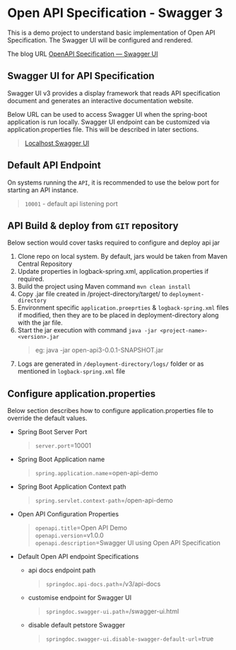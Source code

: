 # Open API Specification - Swagger 3
This is a demo project to understand basic implementation of Open API Specification. The Swagger UI will be configured and rendered.

The blog URL [OpenAPI Specification — Swagger UI](https://sourabhparsekar.medium.com/open-api-specification-swagger3-fc9ad3bbacdd) 

## Swagger UI for API Specification
Swagger UI v3 provides a display framework that reads API specification document and generates an interactive documentation website. 

Below URL can be used to access Swagger UI when the spring-boot application is run locally. Swagger UI endpoint can be customized via application.properties file. This will be described in later sections. 

> [Localhost Swagger UI](http://localhost:10001/open-api-demo/swagger-ui.html)

## Default API Endpoint 
On systems running the `API`, it is recommended to use the below port for starting an API instance. 
> `10001` - default api listening port 

## API Build & deploy from `GIT` repository
Below section would cover tasks required to configure and deploy api jar

1. Clone repo on local system. By default, jars would be taken from Maven Central Repository
2. Update properties in logback-spring.xml, application.properties if required. 
3. Build the project using Maven command `mvn clean install`
4. Copy .jar file created in /project-directory/target/ to `deployment-directory`
5. Environment specific `application.proeprties` & `logback-spring.xml` files if modified, then they are to be placed in deployment-directory along with the jar file.
6. Start the jar execution with command `java -jar <project-name>-<version>.jar`   
    >    eg:  java -jar open-api3-0.0.1-SNAPSHOT.jar
7. Logs are generated in `/deployment-directory/logs/` folder or as mentioned in `logback-spring.xml` file

## Configure application.properties
Below section describes how to configure application.properties file to override the default values.  

- Spring Boot Server Port
    > `server.port`=10001

- Spring Boot Application name
    > `spring.application.name`=open-api-demo

- Spring Boot Application Context path
    > `spring.servlet.context-path`=/open-api-demo

- Open API Configuration Properties
    > `openapi.title`=Open API Demo  
     `openapi.version`=v1.0.0  
     `openapi.description`=Swagger UI using Open API Specification 

- Default Open API endpoint Specifications
    - api docs endpoint path
        > `springdoc.api-docs.path`=/v3/api-docs
    - customise endpoint for Swagger UI
        > `springdoc.swagger-ui.path`=/swagger-ui.html
    - disable default petstore Swagger
        > `springdoc.swagger-ui.disable-swagger-default-url`=true




